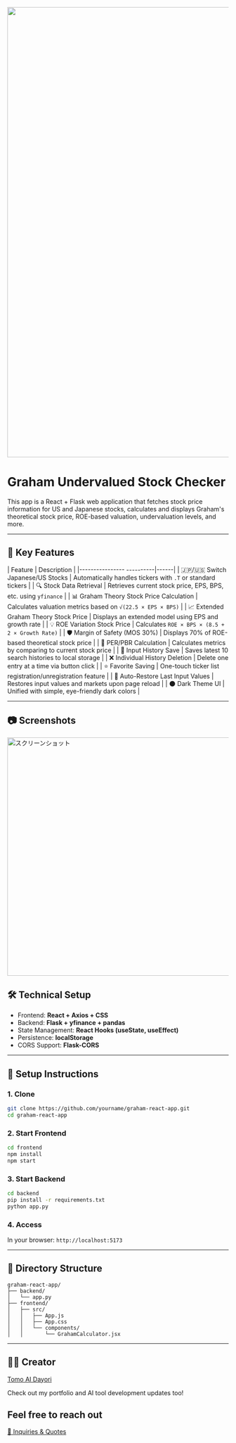 <p align="center">
<img width="1536" height="1024" alt="段落テキスト" src="https://github.com/user-attachments/assets/4826d2c6-1375-4511-b0a7-e30d656457ec" />

</p>

# Graham Undervalued Stock Checker

This app is a React + Flask web application that fetches stock price information for US and Japanese stocks, calculates and displays Graham's theoretical stock price, ROE-based valuation, undervaluation levels, and more.

---

## 🚀 Key Features

| Feature                     | Description |
|---------------- ----------|------|
| 🇯🇵/🇺🇸 Switch Japanese/US Stocks | Automatically handles tickers with `.T` or standard tickers |
| 🔍 Stock Data Retrieval         | Retrieves current stock price, EPS, BPS, etc. using `yfinance` |
| 📊 Graham Theory Stock Price Calculation | Calculates valuation metrics based on `√(22.5 × EPS × BPS)` |
| 📈 Extended Graham Theory Stock Price | Displays an extended model using EPS and growth rate |
| 💡 ROE Variation Stock Price | Calculates `ROE × BPS × (8.5 + 2 × Growth Rate)` |
| 🛡 Margin of Safety (MOS 30%)     | Displays 70% of ROE-based theoretical stock price |
| 🧮 PER/PBR Calculation          | Calculates metrics by comparing to current stock price |
| 💾 Input History Save          | Saves latest 10 search histories to local storage |
| ❌ Individual History Deletion    | Delete one entry at a time via button click |
| ⭐️ Favorite Saving        | One-touch ticker list registration/unregistration feature |
| 🔁 Auto-Restore Last Input Values   | Restores input values and markets upon page reload |
| 🌑 Dark Theme UI        | Unified with simple, eye-friendly dark colors |

---

## 📷 Screenshots
<img width="898" height="542" alt="スクリーンショット" src="https://github.com/user-attachments/assets/17e75a65-4f6b-4c92-b679-4362c4193e43" />



## 🛠 Technical Setup

- Frontend: **React + Axios + CSS**
- Backend: **Flask + yfinance + pandas**
- State Management: **React Hooks (useState, useEffect)**
- Persistence: **localStorage**
- CORS Support: **Flask-CORS**

---

## 🔧 Setup Instructions

### 1. Clone

```bash
git clone https://github.com/yourname/graham-react-app.git
cd graham-react-app
````

### 2. Start Frontend

```bash
cd frontend
npm install
npm start
```

### 3. Start Backend

```bash
cd backend
pip install -r requirements.txt
python app.py
```

### 4. Access

In your browser:
`http://localhost:5173`

---

## 📂 Directory Structure

```
graham-react-app/
├── backend/
│   └── app.py
├── frontend/
│   ├── src/
│   │   ├── App.js
│   │   ├── App.css
│   │   └── components/
│   │       └── GrahamCalculator.jsx
```

---

## 🧑‍💻 Creator

[Tomo AI Dayori](https://github.com/TomoAIDayori)

Check out my portfolio and AI tool development updates too!


## Feel free to reach out
[📩 Inquiries & Quotes](mailto:realmadrid71214591@gmail.com)
